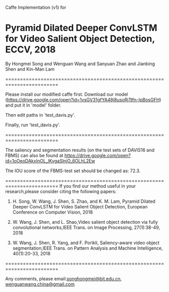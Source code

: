 Caffe Implementation (v1) for 

# Pyramid Dilated Deeper ConvLSTM for Video Salient Object Detection, ECCV, 2018

By Hongmei Song and Wenguan Wang and Sanyuan Zhao and Jianbing Shen and Kin-Man Lam

========================================================================

Please install our modified caffe first. Download our model (https://drive.google.com/open?id=1vsGV31gfYA48j8usoRjTtfn-IpBosGFH) and put it in 'model' folder.

Then edit paths in 'test_davis.py'.

Finally, run 'test_davis.py'.

========================================================================

The saliency and segmentation results (on the test sets of DAVIS16 and FBMS) can also be found at https://drive.google.com/open?id=1oOeoDAkxInOL_lKvgaSlnjO_6OLhL2Ew

The IOU score of the FBMS-test set should be changed as: 72.3. 

========================================================================
If you find our method useful in your research,please consider citing the following papers:

1) H. Song, W. Wang, J. Shen, S. Zhao, and K. M. Lam, Pyramid Dilated Deeper ConvLSTM for Video Salient Object Detection, European Conference on Computer Vision, 2018

2) W. Wang, J. Shen, and L. Shao,Video salient object detection via fully convolutional networks,IEEE Trans. on Image Processing, 27(1):38-49, 2018

3) W. Wang, J. Shen, R. Yang, and F. Porikli, Saliency-aware video object segmentation,IEEE Trans. on Pattern Analysis and Machine Intelligence, 40(1):20-33, 2018

========================================================================

Any comments, please email:songhongmei@bit.edu.cn, wenguanwang.china@gmail.com
